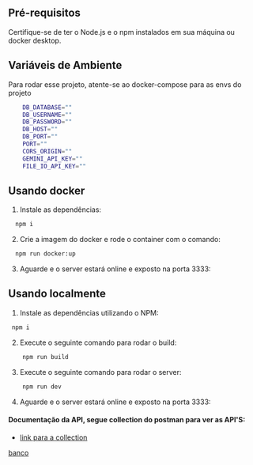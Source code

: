 ## Pré-requisitos

Certifique-se de ter o Node.js e o npm instalados em sua máquina ou docker desktop.

## Variáveis de Ambiente

Para rodar esse projeto, atente-se ao docker-compose para as envs do projeto

```bash
    DB_DATABASE=""
    DB_USERNAME=""
    DB_PASSWORD=""
    DB_HOST=""
    DB_PORT=""
    PORT=""
    CORS_ORIGIN=""
    GEMINI_API_KEY=""
    FILE_IO_API_KEY=""
```

## Usando docker

1. Instale as dependências:

```bash
  npm i
```

2. Crie a imagem do docker e rode o container com o comando:

```bash
  npm run docker:up
```

3. Aguarde e o server estará online e exposto na porta 3333:

## Usando localmente

1. Instale as dependências utilizando o NPM:

```bash
 npm i
```

2. Execute o seguinte comando para rodar o build:

```bash
    npm run build
```

3. Execute o seguinte comando para rodar o server:

```bash
    npm run dev
```

4. Aguarde e o server estará online e exposto na porta 3333:

#### Documentação da API, segue collection do postman para ver as API'S:

- [link para a collection](https://www.postman.com/security-technologist-45772221/shopper/collection/3o3ca5x/shopper)

[banco](https://drive.google.com/file/d/1zPBV5dqOT-3umAMWC1Pcu2UAMACJWP4X/view?usp=sharing)
